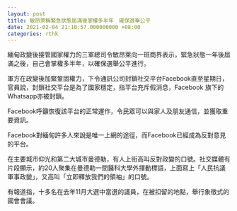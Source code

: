 ```yaml
---
layout: post
title: 敏昂萊稱緊急狀態屆滿後掌權多半年　確保選舉公平
date: 2021-02-04 21:10:57.000000000 +08:00
categories: rthk
---
```


緬甸政變後接管國家權力的三軍總司令敏昂萊向一班商界表示，緊急狀態一年後屆滿之後，自己會掌權多半年，以確保選舉公平進行。

軍方在政變後加緊鞏固權力，下令通訊公司封鎖社交平台Facebook直至星期日，官員說，封鎖社交平台是為了國家穩定，指平台充斥假消息，Facebook 旗下的Whatsapp亦被封鎖。

Facebook呼籲恢復該平台的正常運作，令民眾可以與家人及朋友通信，並獲取重要資訊。

Facebook對緬甸許多人來說是唯一上網的途徑，而Facebook已經成為反對意見的平台。 

在主要城市仰光和第二大城市曼德勒，有人上街高叫反對政變的口號。社交媒體有片段顯示，約20人聚集在曼德勒一間醫科大學外揮動標語，上面寫上「人民抗議軍事政變」，又高叫「立即釋放我們的領袖」的口號。

有報道指，十多名在去年11月大選中當選的議員，在被扣留的地點，舉行象徵式的國會會議。
